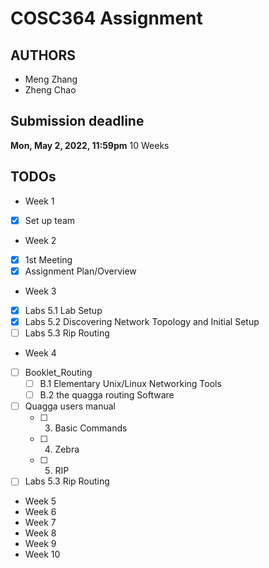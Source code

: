 # COSC364 Assignment

## AUTHORS
* Meng Zhang
* Zheng Chao

## Submission deadline
**Mon, May 2, 2022, 11:59pm**
10 Weeks

## TODOs

* Week 1
- [x] Set up team

* Week 2
- [x] 1st Meeting
- [x] Assignment Plan/Overview

* Week 3
- [x] Labs 5.1 Lab Setup
- [x] Labs 5.2 Discovering Network Topology and Initial Setup
- [ ] Labs 5.3 Rip Routing

* Week 4
- [ ] Booklet_Routing
    - [ ] B.1 Elementary Unix/Linux Networking Tools
    - [ ] B.2 the quagga routing Software
- [ ] Quagga users manual
    - [ ] 3. Basic Commands
    - [ ] 4. Zebra
    - [ ] 5. RIP
- [ ] Labs 5.3 Rip Routing

* Week 5
* Week 6
* Week 7
* Week 8
* Week 9
* Week 10

